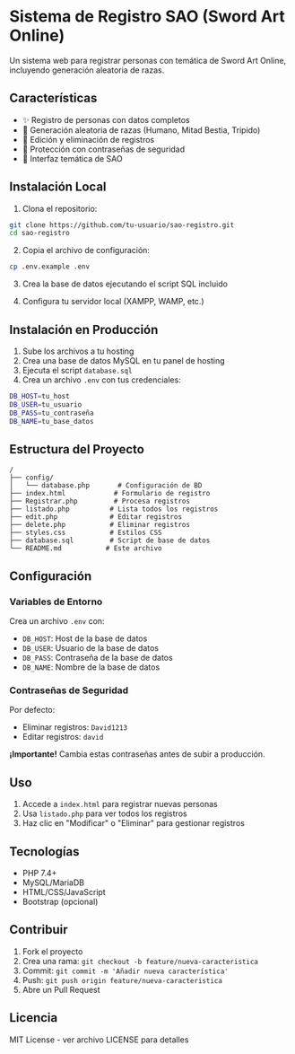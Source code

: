 # Sistema de Registro SAO (Sword Art Online)

Un sistema web para registrar personas con temática de Sword Art Online, incluyendo generación aleatoria de razas.

## Características

- ✨ Registro de personas con datos completos
- 🎲 Generación aleatoria de razas (Humano, Mitad Bestia, Tripido)
- 📝 Edición y eliminación de registros
- 🔐 Protección con contraseñas de seguridad
- 🎨 Interfaz temática de SAO

## Instalación Local

1. Clona el repositorio:
```bash
git clone https://github.com/tu-usuario/sao-registro.git
cd sao-registro
```

2. Copia el archivo de configuración:
```bash
cp .env.example .env
```

3. Crea la base de datos ejecutando el script SQL incluido

4. Configura tu servidor local (XAMPP, WAMP, etc.)

## Instalación en Producción

1. Sube los archivos a tu hosting
2. Crea una base de datos MySQL en tu panel de hosting
3. Ejecuta el script `database.sql`
4. Crea un archivo `.env` con tus credenciales:
```bash
DB_HOST=tu_host
DB_USER=tu_usuario
DB_PASS=tu_contraseña
DB_NAME=tu_base_datos
```

## Estructura del Proyecto

```
/
├── config/
│   └── database.php       # Configuración de BD
├── index.html            # Formulario de registro
├── Registrar.php         # Procesa registros
├── listado.php          # Lista todos los registros
├── edit.php             # Editar registros
├── delete.php           # Eliminar registros
├── styles.css           # Estilos CSS
├── database.sql         # Script de base de datos
└── README.md           # Este archivo
```

## Configuración

### Variables de Entorno

Crea un archivo `.env` con:
- `DB_HOST`: Host de la base de datos
- `DB_USER`: Usuario de la base de datos
- `DB_PASS`: Contraseña de la base de datos
- `DB_NAME`: Nombre de la base de datos

### Contraseñas de Seguridad

Por defecto:
- Eliminar registros: `David1213`
- Editar registros: `david`

**¡Importante!** Cambia estas contraseñas antes de subir a producción.

## Uso

1. Accede a `index.html` para registrar nuevas personas
2. Usa `listado.php` para ver todos los registros
3. Haz clic en "Modificar" o "Eliminar" para gestionar registros

## Tecnologías

- PHP 7.4+
- MySQL/MariaDB
- HTML/CSS/JavaScript
- Bootstrap (opcional)

## Contribuir

1. Fork el proyecto
2. Crea una rama: `git checkout -b feature/nueva-caracteristica`
3. Commit: `git commit -m 'Añadir nueva característica'`
4. Push: `git push origin feature/nueva-caracteristica`
5. Abre un Pull Request

## Licencia

MIT License - ver archivo LICENSE para detalles